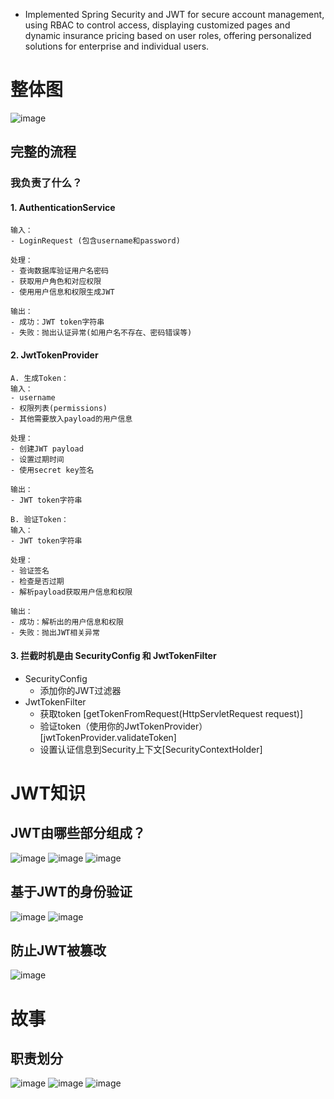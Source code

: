 * Implemented Spring Security and JWT for secure account management, using RBAC to control access, displaying customized
pages and dynamic insurance pricing based on user roles, offering personalized solutions for enterprise and individual users.

# 整体图
![image](./img/RBAC.png)

## 完整的流程
### 我负责了什么？
#### 1. AuthenticationService
```
输入：
- LoginRequest (包含username和password)

处理：
- 查询数据库验证用户名密码
- 获取用户角色和对应权限
- 使用用户信息和权限生成JWT

输出：
- 成功：JWT token字符串
- 失败：抛出认证异常(如用户名不存在、密码错误等)
```

#### 2. JwtTokenProvider
```
A. 生成Token：
输入：
- username
- 权限列表(permissions)
- 其他需要放入payload的用户信息

处理：
- 创建JWT payload
- 设置过期时间
- 使用secret key签名

输出：
- JWT token字符串

B. 验证Token：
输入：
- JWT token字符串

处理：
- 验证签名
- 检查是否过期
- 解析payload获取用户信息和权限

输出：
- 成功：解析出的用户信息和权限
- 失败：抛出JWT相关异常
```
#### 3. 拦截时机是由 SecurityConfig  和 JwtTokenFilter
* SecurityConfig
    * 添加你的JWT过滤器
* JwtTokenFilter
    * 获取token [getTokenFromRequest(HttpServletRequest request)]
    * 验证token（使用你的JwtTokenProvider）[jwtTokenProvider.validateToken]
    * 设置认证信息到Security上下文[SecurityContextHolder]

# JWT知识
## JWT由哪些部分组成？
![image](./img/JWT.png)
![image](./img/payloa1.png)
![image](./img/payload22.png)

## 基于JWT的身份验证
![image](./img/JWT验证.png)
![image](./img/JWT验证2.png)

## 防止JWT被篡改
![image](./img/防止JWT被篡改.png)

# 故事
## 职责划分
![image](./img/职责划分1.png)
![image](./img/职责划分2.png)
![image](./img/职责划分3.png)
